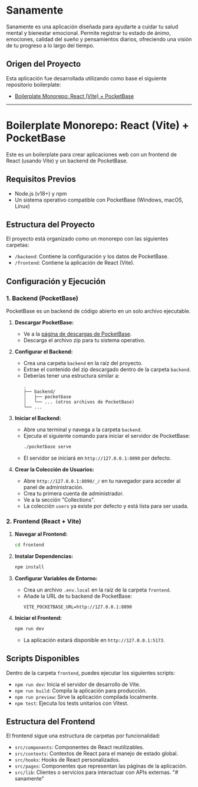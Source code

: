 # Sanamente

Sanamente es una aplicación diseñada para ayudarte a cuidar tu salud mental y bienestar emocional. Permite registrar tu estado de ánimo, emociones, calidad del sueño y pensamientos diarios, ofreciendo una visión de tu progreso a lo largo del tiempo.

## Origen del Proyecto

Esta aplicación fue desarrollada utilizando como base el siguiente repositorio boilerplate:

- [Boilerplate Monorepo: React (Vite) + PocketBase](https://github.com/danizd/base-PocketBase-React-Vite)

---

# Boilerplate Monorepo: React (Vite) + PocketBase

Este es un boilerplate para crear aplicaciones web con un frontend de React (usando Vite) y un backend de PocketBase.

## Requisitos Previos

- Node.js (v18+) y npm
- Un sistema operativo compatible con PocketBase (Windows, macOS, Linux)

## Estructura del Proyecto

El proyecto está organizado como un monorepo con las siguientes carpetas:

- `/backend`: Contiene la configuración y los datos de PocketBase.
- `/frontend`: Contiene la aplicación de React (Vite).

## Configuración y Ejecución

### 1. Backend (PocketBase)

PocketBase es un backend de código abierto en un solo archivo ejecutable.

1.  **Descargar PocketBase:**
    - Ve a la [página de descargas de PocketBase](https://pocketbase.io/docs/).
    - Descarga el archivo zip para tu sistema operativo.

2.  **Configurar el Backend:**
    - Crea una carpeta `backend` en la raíz del proyecto.
    - Extrae el contenido del zip descargado dentro de la carpeta `backend`.
    - Deberías tener una estructura similar a:
      ```
      .
      ├── backend/
      │   ├── pocketbase
      │   └── ... (otros archivos de PocketBase)
      └── ...
      ```

3.  **Iniciar el Backend:**
    - Abre una terminal y navega a la carpeta `backend`.
    - Ejecuta el siguiente comando para iniciar el servidor de PocketBase:
      ```bash
      ./pocketbase serve
      ```
    - El servidor se iniciará en `http://127.0.0.1:8090` por defecto.

4.  **Crear la Colección de Usuarios:**
    - Abre `http://127.0.0.1:8090/_/` en tu navegador para acceder al panel de administración.
    - Crea tu primera cuenta de administrador.
    - Ve a la sección "Collections".
    - La colección `users` ya existe por defecto y está lista para ser usada.

### 2. Frontend (React + Vite)

1.  **Navegar al Frontend:**
    ```bash
    cd frontend
    ```

2.  **Instalar Dependencias:**
    ```bash
    npm install
    ```

3.  **Configurar Variables de Entorno:**
    - Crea un archivo `.env.local` en la raíz de la carpeta `frontend`.
    - Añade la URL de tu backend de PocketBase:
      ```
      VITE_POCKETBASE_URL=http://127.0.0.1:8090
      ```

4.  **Iniciar el Frontend:**
    ```bash
    npm run dev
    ```
    - La aplicación estará disponible en `http://127.0.0.1:5173`.

## Scripts Disponibles

Dentro de la carpeta `frontend`, puedes ejecutar los siguientes scripts:

- `npm run dev`: Inicia el servidor de desarrollo de Vite.
- `npm run build`: Compila la aplicación para producción.
- `npm run preview`: Sirve la aplicación compilada localmente.
- `npm test`: Ejecuta los tests unitarios con Vitest.

## Estructura del Frontend

El frontend sigue una estructura de carpetas por funcionalidad:

- `src/components`: Componentes de React reutilizables.
- `src/contexts`: Contextos de React para el manejo de estado global.
- `src/hooks`: Hooks de React personalizados.
- `src/pages`: Componentes que representan las páginas de la aplicación.
- `src/lib`: Clientes o servicios para interactuar con APIs externas.
"# sanamente"